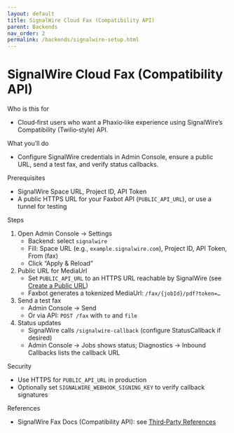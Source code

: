 ```yaml
---
layout: default
title: SignalWire Cloud Fax (Compatibility API)
parent: Backends
nav_order: 2
permalink: /backends/signalwire-setup.html
---
```


# SignalWire Cloud Fax (Compatibility API)

Who is this for
- Cloud‑first users who want a Phaxio‑like experience using SignalWire’s Compatibility (Twilio‑style) API.

What you’ll do
- Configure SignalWire credentials in Admin Console, ensure a public URL, send a test fax, and verify status callbacks.

Prerequisites
- SignalWire Space URL, Project ID, API Token
- A public HTTPS URL for your Faxbot API (`PUBLIC_API_URL`), or use a tunnel for testing

Steps
1) Open Admin Console → Settings
   - Backend: select `signalwire`
   - Fill: Space URL (e.g., `example.signalwire.com`), Project ID, API Token, From (fax)
   - Click “Apply & Reload”
2) Public URL for MediaUrl
   - Set `PUBLIC_API_URL` to an HTTPS URL reachable by SignalWire (see [Create a Public URL](/Faxbot/guides/public-url-tunnel/))
   - Faxbot generates a tokenized MediaUrl: `/fax/{jobId}/pdf?token=…`
3) Send a test fax
   - Admin Console → Send
   - Or via API: `POST /fax` with `to` and `file`
4) Status updates
   - SignalWire calls `/signalwire-callback` (configure StatusCallback if desired)
   - Admin Console → Jobs shows status; Diagnostics → Inbound Callbacks lists the callback URL

Security
- Use HTTPS for `PUBLIC_API_URL` in production
- Optionally set `SIGNALWIRE_WEBHOOK_SIGNING_KEY` to verify callback signatures

References
- SignalWire Fax Docs (Compatibility API): see [Third‑Party References](/Faxbot/third-party/)

